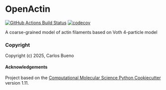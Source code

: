 OpenActin
==============================
[//]: # (Badges)
[![GitHub Actions Build Status](https://github.com/REPLACE_WITH_OWNER_ACCOUNT/openactin/workflows/CI/badge.svg)](https://github.com/REPLACE_WITH_OWNER_ACCOUNT/openactin/actions?query=workflow%3ACI)
[![codecov](https://codecov.io/gh/REPLACE_WITH_OWNER_ACCOUNT/OpenActin/branch/main/graph/badge.svg)](https://codecov.io/gh/REPLACE_WITH_OWNER_ACCOUNT/OpenActin/branch/main)


A coarse-grained model of actin filaments based on Voth 4-particle model

### Copyright

Copyright (c) 2025, Carlos Bueno


#### Acknowledgements
 
Project based on the 
[Computational Molecular Science Python Cookiecutter](https://github.com/molssi/cookiecutter-cms) version 1.11.
